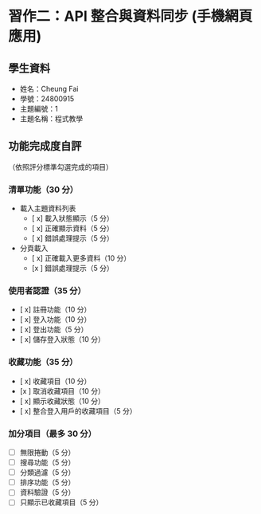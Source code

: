# 習作二：API 整合與資料同步 (手機網頁應用)

## 學生資料

- 姓名：Cheung Fai
- 學號：24800915
- 主題編號：1
- 主題名稱：程式教學

## 功能完成度自評

（依照評分標準勾選完成的項目）

### 清單功能（30 分）

- 載入主題資料列表
  - [ x] 載入狀態顯示（5 分）
  - [ x] 正確顯示資料（5 分）
  - [ x] 錯誤處理提示（5 分）
- 分頁載入
  - [ x] 正確載入更多資料（10 分）
  - [x ] 錯誤處理提示（5 分）

### 使用者認證（35 分）

- [ x] 註冊功能（10 分）
- [ x] 登入功能（10 分）
- [ x] 登出功能（5 分）
- [ x] 儲存登入狀態（10 分）

### 收藏功能（35 分）

- [ x] 收藏項目（10 分）
- [x ] 取消收藏項目（10 分）
- [ x] 顯示收藏狀態（10 分）
- [ x] 整合登入用戶的收藏項目（5 分）

### 加分項目（最多 30 分）

- [ ] 無限捲動（5 分）
- [ ] 搜尋功能（5 分）
- [ ] 分類過濾（5 分）
- [ ] 排序功能（5 分）
- [ ] 資料驗證（5 分）
- [ ] 只顯示已收藏項目（5 分）